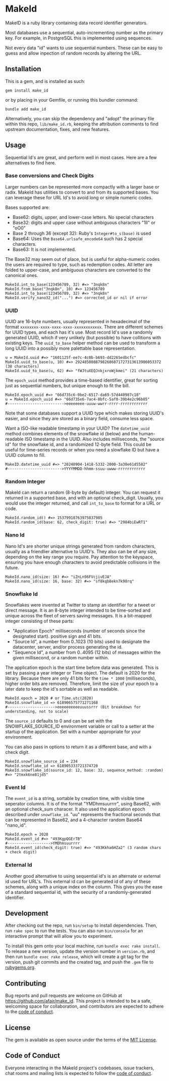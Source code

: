 # MakeId

MakeID is a ruby library containing data record identifier generators. 

Most databases use a sequential, auto-incrementing number as the primary key. For example, in PostgreSQL this is implemented using sequences.

Not every data "id" wants to use sequential numbers. These can be easy to guess and allow inpection of random records by altering the URL.

## Installation

This is a gem, and is installed as such:

    gem install make_id
    
or by placing in your Gemfile, or running this bundler command:

    bundle add make_id
    
Alternatively, you can skip the dependency and "adopt" the primary file within this repo, `lib/make_id.rb`,
keeping the attribution comments to find upstream documentation, fixes, and new features.

## Usage

Sequential Id's are great, and perform well in most cases. Here are a few alternatives to find here.

### Base conversions and Check Digits

Larger numbers can be represented more compactly with a larger base or radix. MakeId has utilities to
convert to and from its supported bases. You can leverage these for URL Id's to avoid long or simple
numeric codes.

Bases supported are:
* Base62: digits, upper, and lower-case letters. No special characters
* Base32: digits and upper case without ambiguous characters "1lI" or "oO0"
* Base 2 through 36 (except 32): Ruby's `Integer#to_s(base)` is used
* Base64: Uses the `Base64.urlsafe_encode64` such has 2 special characters.
* Base63: It is not implemented.

The Base32 may seem out of place, but is useful for alpha-numeric codes the users are required to type, such as redemption codes.
All letter are folded to upper-case, and ambiguous characters are converted to the canonical ones.

    MakeId.int_to_base(123456789, 32) #=> "3nqk8n"
    MakeId.from_base("3nqk8n", 10) #=> 123456789
    MakeId.int_to_base(123456789, 32) #=> "3nqk8n"
    MakeId.verify_nano32_id("...") #=> corrected_id or nil if error

### UUID

UUID are 16-byte numbers, usually represented in hexadecimal of the format `xxxxxxxx-xxxx-xxxx-xxxx-xxxxxxxxxxxx`.
There are different schemes for UUID types, and each has it's use. Most record Id's use a randomly generated UUID,
which if very unlikely (but possible) to have collitions with existing keys.  The `uuid_to_base` helper method
can be used to transform a long UUID into a possibly more palettable base representation.

    u = MakeId.uuid #=> "1601125f-ee7c-4c0b-b693-dd2265edbcfc"
    MakeId.uuid_to_base(u, 10) #=> 29248580887982686871727313613986053372 (38 characters)
    MakeId.uuid_to_base(u, 62) #=> "fWJtuXEQJnkjxroWjkmei" (21 characters)
    
The `epoch_uuid` method provides a time-based identifier, great for sorting just as sequential numbers, but unique enough to fit the bill.
    
    MakeId.epoch_uuid #=> "66d735c6-0be2-6517-da69-57d440987c18"
    u = MakeId.epoch_uuid #=> "66d735e6-7ac4-8bfc-5af0-39b4e2c96b05"
    #------------------------->eeeeeeee-uuuw-wwrr-rrrr-rrrrrrrrrrrr
    
Note that some databases support a UUID type which makes storing UUID's easier, and since they are stored as a binary
field, consume less space.

Want a ISO-like readable timestamp in your UUID? The `datetime_uuid` method combines elements of the
snowflake id (below) and the human-readable ISO timestamp in the UUID. Also includes milliseconds,
the "source id" for the snowflake id, and a randomized 12-byte field. This could be useful for time-series
records or when you need a slowflake ID but have a UUID column to fill.

    MakeID.datetime_uuid #=> "20240904-1418-5332-2000-3a38e61d5582"
    #------------------------>YYYYMMDD-hhmm-ssuu-uwww-rrrrrrrrrrrr


### Random Integer

MakeId can return a random (8-byte by default) integer. You can request it returned in a supported base,
and with an optional check_digit.
Usually, you would use the integer returned, and call `int_to_base` to format for a URL or code.

    MakeId.random_id() #=> 15379918763975837985
    MakeId.random_id(base: 62, check_digit: true) #=> "2984biEwRT1"

### Nano Id

Nano Id's are shorter unique strings generated from random characters, usually as a friendlier alternative
to UUID's. They also can be of any size, depending on the key range you require. Pay attention to the keyspace,
ensuring you have enough characters to avoid predictable collisions in the future.

    MakeId.nano_id(size: 16) #=> "iZnLn96FVcjivEJA"
    MakeId.nano_id(size: 16, base: 32) #=> "sf8kqb8ekn7k98rq"

### Snowflake Id

Snowflakes were invented at Twitter to stamp an identifier for a tweet or direct message.
It is an 8-byte integer intended to be time-sorted and unique across the fleet of servers saving messages.
It is a bit-mapped integer consisting of these parts:
* "Application Epoch" milliseconds (number of seconds since the designated start). positive sign and 41 bits.
* "Source Id", a number from 0..1023 (10 bits) used to designate the datacenter, server, and/or process generating the id.
* "Sequence Id", a number from 0..4095 (12 bits) of messages within the given millisecond, or a random number within.

The application epoch is the start time before data was generated. This is set by passing a year integer or Time object.
The default is 2020 for the library. Because there are only 41 bits for the `time * 1000` (milliseconds),
higher order bits are removed. Therefore, limit the size of your epoch to a later date to keep the id's sortable as well as readable.

    MakeId.epoch = 2020 # or Time.utc(2020)
    MakeId.snowflake_id => 618906575771271168
    #--------------------->eeeeeeeeeeuuussrrr (Bit breakdown for understanding, not to scale)

The `source_id` defaults to 0 and can be set with the SNOWFLAKE_SOURCE_ID environment variable or call
to a setter at the startup of the application. Set with a number appropriate for your environment.

You can also pass in options to return it as a different base, and with a check digit.

    MakeId.snowflake_source_id = 234
    MakeId.snowflake_id => 618905333721374720
    MakeId.snowflake_id(source_id: 12, base: 32, sequence_method: :random) #=> "2tmxk6ne81jd5"

### Event Id

The `event_id` is a string, sortable by creation time, with visible time seperator columns.
It is of the format "YMDhmsuurrrr", using Base62, with an optional check_sum characer.
It also used the application epoch described under `snowflake_id`. "uu" represents the fractional
seconds that can be represented in Base62, and a 4-character random Base64 "nano_id".

    MakeId.epoch = 2020
    MakeId.event_id #=> "493KgpQGErTB"
    #------------------->YMDhmsuurrrr
    MakeId.event_id(check_digit: true) #=> "493Kkha6HZa2" (3 random chars + check digit)

### External Id

Another good alternative to using sequential id's is an alternate or external id used for URL's. This external
id can be generated id of any of these schemes, along with a unique index on the column. This gives you the ease
of a standard sequential id, with the security of a randomly-generated identifier.

## Development

After checking out the repo, run `bin/setup` to install dependencies. Then, run `rake spec` to run the tests. You can also run `bin/console` for an interactive prompt that will allow you to experiment.

To install this gem onto your local machine, run `bundle exec rake install`. To release a new version, update the version number in `version.rb`, and then run `bundle exec rake release`, which will create a git tag for the version, push git commits and the created tag, and push the `.gem` file to [rubygems.org](https://rubygems.org).

## Contributing

Bug reports and pull requests are welcome on GitHub at https://github.com/afair/make_id. This project is intended to be a safe, welcoming space for collaboration, and contributors are expected to adhere to the [code of conduct](https://github.com/afair/make_id/blob/main/CODE_OF_CONDUCT.md).

## License

The gem is available as open source under the terms of the [MIT License](https://opensource.org/licenses/MIT).

## Code of Conduct

Everyone interacting in the MakeId project's codebases, issue trackers, chat rooms and mailing lists is expected to follow the [code of conduct](https://github.com/afair/make_id/blob/main/CODE_OF_CONDUCT.md).
